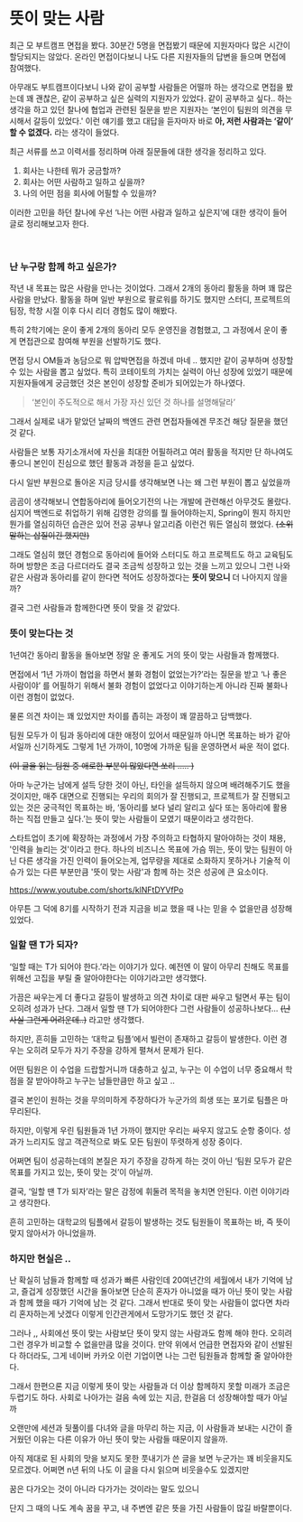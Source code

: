 # 뜻이 맞는 사람

최근 모 부트캠프 면접을 봤다. 30분간 5명을 면접봤기 때문에 지원자마다 많은 시간이 할당되지는 않았다. 온라인 면접이다보니 나도 다른 지원자들의 답변을 들으며 면접에 참여했다.

아무래도 부트캠프이다보니 나와 같이 공부할 사람들은 어떨까 하는 생각으로 면접을 봤는데 꽤 괜찮은, 같이 공부하고 싶은 실력의 지원자가 있었다. 같이 공부하고 싶다.. 하는 생각을 하고 있던 찰나에 협업과 관련된 질문을 받은 지원자는 ‘본인이 팀원의 의견을 무시해서 갈등이 있었다.' 이런 얘기를 했고 대답을 듣자마자 바로 **아, 저런 사람과는 ‘같이’ 할 수 없겠다.** 라는 생각이 들었다.

최근 서류를 쓰고 이력서를 정리하며 아래 질문들에 대한 생각을 정리하고 있다.

1. 회사는 나한테 뭐가 궁금할까?
2. 회사는 어떤 사람하고 일하고 싶을까?
3. 나의 어떤 점을 회사에 어필할 수 있을까?

이러한 고민을 하던 찰나에 우선 ‘나는 어떤 사람과 일하고 싶은지’에 대한 생각이 들어 글로 정리해보고자 한다.

<br/>

### 난 누구랑 함께 하고 싶은가?

작년 내 목표는 많은 사람을 만나는 것이었다. 그래서 2개의 동아리 활동을 하며 꽤 많은 사람을 만났다. 활동을 하며 일반 부원으로 팔로워를 하기도 했지만 스터디, 프로젝트의 팀장, 학창 시절 이후 다시 리더 경험도 많이 해봤다. 

특히 2학기에는 운이 좋게 2개의 동아리 모두 운영진을 경험했고, 그 과정에서 운이 좋게 면접관으로 참여해 부원을 선발하기도 했다.

면접 당시 OM들과 농담으로 뭐 압박면접을 하겠네 마네 .. 했지만 같이 공부하며 성장할 수 있는 사람을 뽑고 싶었다. 특히 코테이토의 가치는 실력이 아닌 성장에 있었기 때문에 지원자들에게 궁금했던 것은 본인이 성장할 준비가 되어있는가 하나였다.

> ‘본인이 주도적으로 해서 가장 자신 있던 것 하나를 설명해달라’
> 

그래서 실제로 내가 맡았던 날짜의 백엔드 관련 면접자들에겐 무조건 해당 질문을 했던 것 같다.

사람들은 보통 자기소개서에 자신을 최대한 어필하려고 여러 활동을 적지만 단 하나여도 좋으니 본인이 진심으로 했던 활동과 과정을 듣고 싶었다.

다시 일반 부원으로 돌아온 지금 당시를 생각해보면 나는 왜 그런 부원이 뽑고 싶었을까

곰곰이 생각해보니 연합동아리에 들어오기전의 나는 개발에 관련해선 아무것도 몰랐다. 심지어 백엔드로 취업하기 위해 김영한 강의를 뭘 들어야하는지, Spring이 뭔지 하지만 뭔가를 열심히하던 습관은 있어 전공 공부나 알고리즘 이런건 뭐든 열심히 했었다. ~~(소위 말하는 삽질이긴 했지만)~~  

그래도 열심히 했던 경험으로 동아리에 들어와 스터디도 하고 프로젝트도 하고 교육팀도 하며 방향은 조금 다르더라도 결국 조금씩 성장하고 있는 것을 느끼고 있으니 그런 나와 같은 사람과 동아리를 같이 한다면 적어도 성장하겠다는 **뜻이 맞으니** 더 나아지지 않을까?

결국 그런 사람들과 함께한다면 뜻이 맞을 것 같았다.

### 뜻이 맞는다는 것

1년여간 동아리 활동을 돌아보면 정말 운 좋게도 거의 뜻이 맞는 사람들과 함께했다. 

면접에서 ‘1년 가까이 협업을 하면서 불화 경험이 없었는가?’라는 질문을 받고 ‘나 좋은 사람이야’ 를 어필하기 위해서 불화 경험이 없었다고 이야기하는게 아니라 진짜 불화나 이런 경험이 없었다.

물론 의견 차이는 꽤 있었지만 차이를 좁히는 과정이 꽤 깔끔하고 담백했다.

팀원 모두가 이 팀과 동아리에 대한 애정이 있어서 때문일까 아니면 목표하는 바가 같아서일까 신기하게도 그렇게 1년 가까이, 10명에 가까운 팀을 운영하면서 싸운 적이 없다. 

~~(이 글을 읽는 팀원 중 애로한 부분이 많았다면 쏘리 ….. )~~

아마 누군가는 남에게 설득 당한 것이 아닌, 타인을 설득하지 않으며 배려해주기도 했을 것이지만, 매주 대면으로 진행되는 우리의 회의가 잘 진행되고, 프로젝트가 잘 진행되고 있는 것은 궁극적인 목표하는 바, ‘동아리를 보다 널리 알리고 싶다 또는 동아리에 활용하는 직접 만들고 싶다.’는  뜻이 맞는 사람들이 모였기 때문이라고 생각한다.

스타트업이 초기에 확장하는 과정에서 가장 주의하고 타협하지 말아야하는 것이 채용, '인력을 늘리는 것'이라고 한다. 하나의 비즈니스 목표에 가슴 뛰는, 뜻이 맞는 팀원이 아닌 다른 생각을 가진 인력이 들어오는게, 업무량을 제대로 소화하지 못하거나 기술적 이슈가 있는 다른 부분만큼 '뜻이 맞는 사람'과 함께 하는 것은 성공에 큰 요소이다.

https://www.youtube.com/shorts/klNFtDYVfPo

아무튼 그 덕에 8기를 시작하기 전과 지금을 비교 했을 때 나는 믿을 수 없을만큼 성장해있었다.

### 일할 땐 T가 되자?

‘일할 때는 T가 되어야 한다.’라는 이야기가 있다. 예전엔 이 말이 아무리 친해도 목표를 위해선 고집을 부릴 줄 알아야한다는 이야기라고만 생각했다.

가끔은 싸우는게 더 좋다고 갈등이 발생하고 의견 차이로 대판 싸우고 털면서 푸는 팀이 오히려 성과가 난다. 그래서 일할 땐 T가 되어야한다 그런 사람들이 성공하나보다… ~~(난 사실 그런게 어려운데..)~~ 라고만 생각했다.

하지만, 흔히들 고민하는 ‘대학교 팀플’에서 빌런이 존재하고 갈등이 발생한다. 이런 경우는 오히려 모두가 자기 주장을 강하게 펼쳐서 문제가 된다.

어떤 팀원은 이 수업을 드랍할거니까 대충하고 싶고, 누구는 이 수업이 너무 중요해서 학점을 잘 받아야하고 누구는 남들만큼만 하고 싶고 .. 

결국 본인이 원하는 것을 무의미하게 주장하다가 누군가의 희생 또는 포기로 팀플은 마무리된다.

하지만, 이렇게 우린 팀원들과 1년 가까이 했지만 우리는 싸우지 않고도 순항 중이다. 성과가 느리지도 않고 객관적으로 봐도 모든 팀원이 뚜렷하게 성장 중이다. 

어쩌면 팀이 성공하는데의 본질은 자기 주장을 강하게 하는 것이 아닌 ‘팀원 모두가 같은 목표를 가지고 있는, 뜻이 맞는 것’이 아닐까.

결국, ‘일할 땐 T가 되자’라는 말은 감정에 휘둘려 목적을 놓치면 안된다. 이런 이야기라고 생각한다.

흔히 고민하는 대학교의 팀플에서 갈등이 발생하는 것도 팀원들이 목표하는 바, 즉 뜻이 맞지 않아서가 아니었을까.

### 하지만 현실은 ..

난 확실히 남들과 함께할 때 성과가 빠른 사람인데 20여년간의 세월에서 내가 기억에 남고, 즐겁게 성장했던 시간을 돌아보면 단순히 혼자가 아니었을 때가 아닌 뜻이 맞는 사람과 함께 했을 때가 기억에 남는 것 같다.  그래서 반대로 뜻이 맞는 사람들이 없다면 차라리 혼자하는게 낫겠다 이렇게 인간관게에서 도망가기도 했던 것 같다.

그러나 ,, 사회에선 뜻이 맞는 사람보단 뜻이 맞지 않는 사람과도 함께 해야 한다. 오히려 그런 경우가 비교할 수 없을만큼 많을 것이다. 만약 위에서 언급한 면접자와 같이 선발된다 하더라도, 그게 네이버 카카오 이런 기업이면 나는 그런 팀원들과 함께할 줄 알아야한다.

그래서 한편으론 지금 이렇게 뜻이 맞는 사람들과 더 이상 함께하지 못할 미래가 조금은 두렵기도 하다. 사회로 나아가는 걸음 속에 있는 지금, 한걸음 더 성장해야할 때가 아닐까

오랜만에 세션과 뒷풀이를 다녀와 글을 마무리 하는 지금, 이 사람들과 보내는 시간이 즐거웠던 이유는 다른 이유가 아닌 뜻이 맞는 사람들 때문이지 않을까. 

아직 제대로 된 사회의 맛을 보지도 못한 풋내기가 쓴 글을 보면 누군가는 꽤 비웃을지도 모르겠다. 어쩌면 n년 뒤의 나도 이 글을 다시 읽으며 비웃을수도 있겠지만 

꿈은 다가오는 것이 아니라 다가가는 것이라는 말도 있으니

단지 그 때의 나도 계속 꿈을 꾸고, 내 주변엔 같은 뜻을 가진 사람들이 많길 바랄뿐이다.